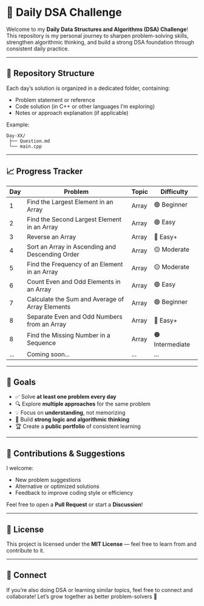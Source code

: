 # 🚀 Daily DSA Challenge

Welcome to my **Daily Data Structures and Algorithms (DSA) Challenge**!
This repository is my personal journey to sharpen problem-solving skills, strengthen algorithmic thinking, and build a strong DSA foundation through consistent daily practice.

---

## 📂 Repository Structure

Each day’s solution is organized in a dedicated folder, containing:

* Problem statement or reference
* Code solution (in C++ or other languages I’m exploring)
* Notes or approach explanation (if applicable)

Example:

```
Day-XX/
 ├── Question.md
 └── main.cpp
```

---

## 📈 Progress Tracker

| Day | Problem                                         | Topic  | Difficulty          |
| --- | ----------------------------------------------- | ------ | ---------------     |
| 1   | Find the Largest Element in an Array            | Array  | 🟢 Beginner         |
| 2   | Find the Second Largest Element in an Array     | Array  | 🟢 Easy             |
| 3   | Reverse an Array                                | Array  | 🔵 Easy+            |
| 4   | Sort an Array in Ascending and Descending Order | Array  | 🟡 Moderate         |
| 5   | Find the Frequency of an Element in an Array    | Array  | 🟡 Moderate         |
| 6   | Count Even and Odd Elements in an Array         | Array  | 🟢 Easy             |
| 7   | Calculate the Sum and Average of Array Elements | Array  | 🟢 Beginner         |
| 8   | Separate Even and Odd Numbers from an Array     | Array  | 🔵 Easy+            |
| 8   | Find the Missing Number in a Sequence           | Array  | 🟠 Intermediate     |
| ... | Coming soon...                                  | ...    | ...                 |

---

## 🎯 Goals

* ✅ Solve **at least one problem every day**
* 🔍 Explore **multiple approaches** for the same problem
* 💡 Focus on **understanding**, not memorizing
* 🧠 Build **strong logic and algorithmic thinking**
* 🏆 Create a **public portfolio** of consistent learning

---

## 💬 Contributions & Suggestions

I welcome:

* New problem suggestions
* Alternative or optimized solutions
* Feedback to improve coding style or efficiency

Feel free to open a **Pull Request** or start a **Discussion**!

---

## 📜 License

This project is licensed under the **MIT License** — feel free to learn from and contribute to it.

---

## 🧭 Connect

If you’re also doing DSA or learning similar topics, feel free to connect and collaborate!
Let’s grow together as better problem-solvers 💪


<!-- | Level | Label             | Emoji | Description                                                                        |
| ----- | ----------------- | ----- | ---------------------------------------------------------------------------------- |
| 1️⃣   | **Beginner**      | 🟢    | Basic syntax, loops, conditionals, and array fundamentals.                         |
| 2️⃣   | **Easy**          | 🟢    | Simple logic problems, clear patterns, and direct implementation.                  |
| 3️⃣   | **Easy+**         | 🔵    | Slightly more logical depth — may include nested loops or simple data handling.    |
| 4️⃣   | **Moderate**      | 🟡    | Involves clear reasoning and structured approach — ideal for logic-building.       |
| 5️⃣   | **Intermediate**  | 🟠    | Requires strong understanding of arrays, maps, or sorting techniques.              |
| 6️⃣   | **Intermediate+** | 🟣    | Multi-step problems or optimized approaches combining two concepts.                |
| 7️⃣   | **Hard**          | 🔴    | Complex logic, recursion, or efficient algorithmic design required.                |
| 8️⃣   | **Hard+**         | ⚫     | Problems involving optimization, advanced data structures, or tricky edge cases.   |
| 9️⃣   | **Expert**        | 🔥    | Deep algorithmic knowledge needed — DP, graph traversal, or problem decomposition. |
| 🔟    | **Master**        | 💀    | High-complexity problems demanding creativity, efficiency, and precision.          | -->
